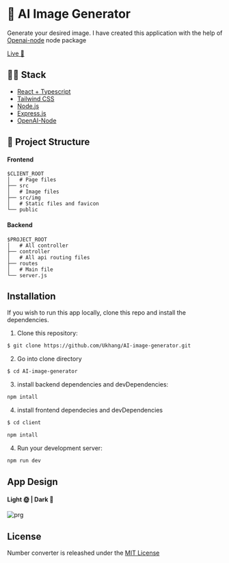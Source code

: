 # 🤖 AI Image Generator
Generate your desired image. I have created this application with the help of <a href="https://www.npmjs.com/package/openai">Openai-node</a> node package 

<a href="https://ukhang.github.io/AI-image-generator/">Live 🚀</a>

## 👨‍💻 Stack
- [React + Typescript](https://react-typescript-cheatsheet.netlify.app/)
- [Tailwind CSS](https://tailwindcss.com/)
- [Node.js](https://nodejs.org/en/)
- [Express.js](https://expressjs.com/)
- [OpenAI-Node](https://www.npmjs.com/package/openai)


## 📁 Project Structure
#### Frontend

```
$CLIENT_ROOT
│   # Page files
├── src
│   # Image files
├── src/img
│   # Static files and favicon
└── public
```
#### Backend
```
$PROJECT_ROOT
│   # All controller
├── controller
│   # All api routing files
├── routes
│   # Main file
└── server.js
```

## Installation

If you wish to run this app locally, clone this repo and install the dependencies.

1. Clone this repository:
```bash
$ git clone https://github.com/Ukhang/AI-image-generator.git
```

2. Go into clone directory
```bash
$ cd AI-image-generator
```

3. install backend dependencies and devDependencies:
```bash
npm intall
```

4. install frontend dependecies and devDependencies
```bash
$ cd client
```
```bash
npm intall
```

4. Run your development server:
```bash
npm run dev
```

## App Design
#### Light 🌞 |  Dark 🌙
![prg](https://user-images.githubusercontent.com/94834060/202715850-ddfaf13f-2f7f-43ce-956a-016d03dab11f.PNG)

## License
Number converter is releashed under the [MIT License](https://choosealicense.com/licenses/mit/)
